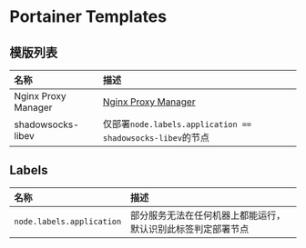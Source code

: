 # Portainer Templates

## 模版列表

 名称                 | 描述
 :-------------------|:---
 Nginx Proxy Manager | [Nginx Proxy Manager](https://nginxproxymanager.com/)
 shadowsocks-libev    | 仅部署`node.labels.application == shadowsocks-libev`的节点


## Labels

 名称                        | 描述
 :------------------------- | :-------
 `node.labels.application`  | 部分服务无法在任何机器上都能运行，默认识别此标签判定部署节点
